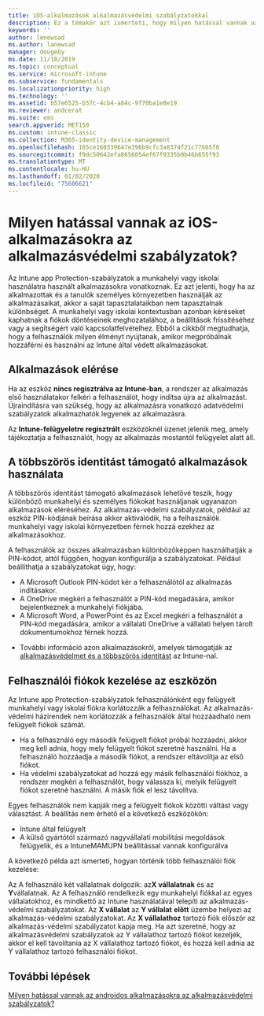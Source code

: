 ```yaml
---
title: iOS-alkalmazások alkalmazásvédelmi szabályzatokkal
description: Ez a témakör azt ismerteti, hogy milyen hatással vannak az iOS-alkalmazásokra az alkalmazásvédelmi szabályzatok.
keywords: ''
author: lenewsad
ms.author: lanewsad
manager: dougeby
ms.date: 11/18/2019
ms.topic: conceptual
ms.service: microsoft-intune
ms.subservice: fundamentals
ms.localizationpriority: high
ms.technology: ''
ms.assetid: b57e6525-b57c-4cb4-a84c-9f70ba1e8e19
ms.reviewer: andcerat
ms.suite: ems
search.appverid: MET150
ms.custom: intune-classic
ms.collection: M365-identity-device-management
ms.openlocfilehash: 165ce160339647e396b9cfc3a8374f21c77665f8
ms.sourcegitcommit: f9dc50642efa8656054ef67f9335b9b46b655f93
ms.translationtype: MT
ms.contentlocale: hu-HU
ms.lasthandoff: 01/02/2020
ms.locfileid: "75606621"
---
```

# <a name="what-to-expect-when-your-ios-app-is-managed-by-app-protection-policies"></a>Milyen hatással vannak az iOS-alkalmazásokra az alkalmazásvédelmi szabályzatok?

Az Intune app Protection-szabályzatok a munkahelyi vagy iskolai használatra használt alkalmazásokra vonatkoznak. Ez azt jelenti, hogy ha az alkalmazottak és a tanulók személyes környezetben használják az alkalmazásaikat, akkor a saját tapasztalataikban nem tapasztalnak különbséget. A munkahelyi vagy iskolai kontextusban azonban kéréseket kaphatnak a fiókok döntéseinek meghozatalához, a beállítások frissítéséhez vagy a segítségért való kapcsolatfelvételhez. Ebből a cikkből megtudhatja, hogy a felhasználók milyen élményt nyújtanak, amikor megpróbálnak hozzáférni és használni az Intune által védett alkalmazásokat.  

## <a name="access-apps"></a>Alkalmazások elérése

Ha az eszköz **nincs regisztrálva az Intune-ban**, a rendszer az alkalmazás első használatakor felkéri a felhasználót, hogy indítsa újra az alkalmazást. Újraindításra van szükség, hogy az alkalmazásra vonatkozó adatvédelmi szabályzatok alkalmazhatók legyenek az alkalmazásra.

<!--- The following screenshot from the Skype app illustrates this restart request: --->

<!---  ![Screenshot of the iOS device showing PIN prompt](./media/end-user-mam-apps-ios/iOS_AppPINPrompt.png) --->

Az **Intune-felügyeletre regisztrált** eszközöknél üzenet jelenik meg, amely tájékoztatja a felhasználót, hogy az alkalmazás mostantól felügyelet alatt áll.

## <a name="use-apps-with-multi-identity-support"></a>A többszörös identitást támogató alkalmazások használata

A többszörös identitást támogató alkalmazások lehetővé teszik, hogy különböző munkahelyi és személyes fiókokat használjanak ugyanazon alkalmazások eléréséhez. Az alkalmazás-védelmi szabályzatok, például az eszköz PIN-kódjának beírása akkor aktiválódik, ha a felhasználók munkahelyi vagy iskolai környezetben férnek hozzá ezekhez az alkalmazásokhoz.   

A felhasználók az összes alkalmazásban különbözőképpen használhatják a PIN-kódot, attól függően, hogyan konfigurálja a szabályzatokat.  Például beállíthatja a szabályzatokat úgy, hogy:       
* A Microsoft Outlook PIN-kódot kér a felhasználótól az alkalmazás indításakor. 
* A OneDrive megkéri a felhasználót a PIN-kód megadására, amikor bejelentkeznek a munkahelyi fiókjába.  
* A Microsoft Word, a PowerPoint és az Excel megkéri a felhasználót a PIN-kód megadására, amikor a vállalati OneDrive a vállalati helyen tárolt dokumentumokhoz férnek hozzá.  

- További információ azon alkalmazásokról, amelyek támogatják az [alkalmazásvédelmet és a többszörös identitást](https://www.microsoft.com/cloud-platform/microsoft-intune-apps) az Intune-nal.  

## <a name="manage-user-accounts-on-the-device"></a>Felhasználói fiókok kezelése az eszközön  

Az Intune app Protection-szabályzatok felhasználónként egy felügyelt munkahelyi vagy iskolai fiókra korlátozzák a felhasználókat. Az alkalmazás-védelmi házirendek nem korlátozzák a felhasználók által hozzáadható nem felügyelt fiókok számát.   

- Ha a felhasználó egy második felügyelt fiókot próbál hozzáadni, akkor meg kell adnia, hogy mely felügyelt fiókot szeretné használni. Ha a felhasználó hozzáadja a második fiókot, a rendszer eltávolítja az első fiókot.
- Ha védelmi szabályzatokat ad hozzá egy másik felhasználói fiókhoz, a rendszer megkéri a felhasználót, hogy válassza ki, melyik felügyelt fiókot szeretné használni. A másik fiók el lesz távolítva. 

Egyes felhasználók nem kapják meg a felügyelt fiókok közötti váltást vagy választást. A beállítás nem érhető el a következő eszközökön:
* Intune által felügyelt  
* A külső gyártótól származó nagyvállalati mobilitási megoldások felügyelik, és a IntuneMAMUPN beállítással vannak konfigurálva 

A következő példa azt ismerteti, hogyan történik több felhasználói fiók kezelése:  

Az A felhasználó két vállalatnak dolgozik: az**X vállalatnak** és az **Y**vállalatnak. Az A felhasználó rendelkezik egy munkahelyi fiókkal az egyes vállalatokhoz, és mindkettő az Intune használatával telepíti az alkalmazás-védelmi szabályzatokat. Az **X vállalat** az **Y vállalat** **előtt** üzembe helyezi az alkalmazás-védelmi szabályzatokat. Az **X vállalathoz** tartozó fiók először az alkalmazás-védelmi szabályzatot kapja meg. Ha azt szeretné, hogy az alkalmazásvédelmi szabályzatok az Y vállalathoz tartozó fiókot kezeljék, akkor el kell távolítania az X vállalathoz tartozó fiókot, és hozzá kell adnia az Y vállalathoz tartozó felhasználói fiókot.  

## <a name="next-steps"></a>További lépések

[Milyen hatással vannak az androidos alkalmazásokra az alkalmazásvédelmi szabályzatok?](end-user-mam-apps-android.md)
